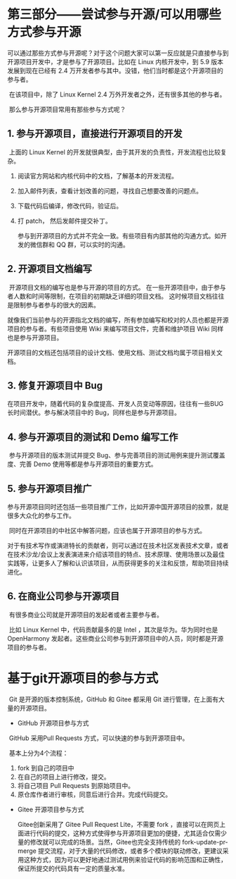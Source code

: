 # 第三部分——尝试参与开源/可以用哪些方式参与开源

​        可以通过那些方式参与开源呢？对于这个问题大家可以第一反应就是只直接参与到开源项目开发中，才是参与了开源项目。比如在 Linux 内核开发中，到 5.9 版本发展到现在已经有 2.4 万开发者参与其中。没错，他们当时都是这个开源项目的参与者。

​		在该项目中，除了 Linux Kernel 2.4 万外开发者之外，还有很多其他的参与者。

​		那么参与开源项目常用有那些参与方式呢？ 

## 1. 参与开源项目，直接进行开源项目的开发

​		上面的 Linux Kernel 的开发就很典型，由于其开发的负责性，开发流程也比较复杂。

   1. 阅读官方网站和内核代码中的文档，了解基本的开发流程。

   2. 加入邮件列表，查看计划改善的问题，寻找自己想要改善的问题点。

   3. 下载代码后编译，修改代码，验证后。

   4. 打 patch， 然后发邮件提交补丁。

      参与到开源项目的方式并不完全一致。有些项目有内部其他的沟通方式。如开发的微信群和 QQ 群，可以实时的沟通。

## 2. 开源项目文档编写
​		开源项目文档的编写也是参与开源的项目的方式。 在一些开源项目中，由于参与者人数和时间等限制，在项目的初期缺乏详细的项目文档。 这时候项目文档往往是限制参与者参与的很大的因素。

​		就像我们当前参与的开源指北文档的编写，所有参加编写和校对的人员也都是开源项目的参与者。
​		有些项目使用 Wiki 来编写项目文件，完善和维护项目 Wiki 同样也是参与开源项目。

​		开源项目的文档还包括项目的设计文档、使用文档、测试文档均属于项目相关文档。

## 3. 修复开源项目中 Bug

​		在项目开发中，随着代码的复杂度提高、开发人员变动等原因，往往有一些BUG长时间潜伏。参与解决项目中的 Bug，同样也是参与开源项目。

## 4. 参与开源项目的测试和 Demo 编写工作

​		参与开源项目的版本测试并提交 Bug、参与完善项目的测试用例来提升测试覆盖度、完善 Demo 使用等都是参与开源项目的重要方式。		

## 5. 参与开源项目推广

​		参与开源项目同时还包括一些项目推广工作，比如开源中国开源项目的投票，就是很多大众化的参与工作。

​		同时在开源项目的中社区中解答问题，应该也属于开源项目的参与方式。

​		对于有技术写作或演进特长的贡献者，则可以通过在技术社区发表技术文章，或者在技术沙龙/会议上发表演进来介绍该项目的特点、技术原理、使用场景以及最佳实践等，让更多人了解和认识该项目，从而获得更多的关注和反馈，帮助项目持续进化。

## 6. 在商业公司参与开源项目

​	     有很多商业公司就是开源项目的发起者或者主要参与者。

​		比如 Linux Kernel 中，代码贡献最多的是 Intel ，其次是华为。华为同时也是 OpenHarmony 发起者。这些商业公司参与到开源项目中的人员，同时都是开源项目的参与者。		



# 基于git开源项目的参与方式

​		Git 是开源的版本控制系统，GitHub 和 Gitee 都采用 Git 进行管理，在上面有大量的开源项目。 

* GitHub 开源项目参与方式

​		 GitHub 采用Pull Requests 方式，可以快速的参与到开源项目中。

​		基本上分为4个流程：

1. fork 到自己的项目中
2. 在自己的项目上进行修改，提交。
3. 将自己项目 Pull Requests 到原始项目中。
4. 原仓库作者进行审核，同意后进行合并。完成代码提交。 

* Gitee 开源项目参与方式

  Gitee创新采用了 Gitee Pull Request Lite，不需要 fork ，直接可以在网页上面进行代码的提交，这种方式使得参与开源项目更加的便捷，尤其适合仅需少量的修改就可以完成的场景。当然，Gitee也完全支持传统的 fork-update-pr-merge 提交流程，对于大量的代码修改，或者多个模块的联动修改，更建议采用这种方式，因为可以更好地通过测试用例来验证代码的影响范围和正确性，保证所提交的代码具有一定的质量水准。

​	
